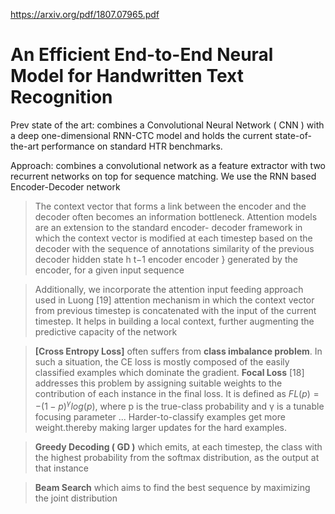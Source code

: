 https://arxiv.org/pdf/1807.07965.pdf
# An Efficient End-to-End Neural Model for Handwritten Text Recognition

Prev state of the art: combines a Convolutional Neural Network ( CNN ) with a deep one-dimensional RNN-CTC model and holds the current state-of-the-art performance on standard HTR benchmarks.

Approach: combines a convolutional network as a feature extractor with two recurrent networks on top for sequence matching. We use the RNN based Encoder-Decoder network

> The context vector that forms a link between the encoder and the decoder often becomes an information bottleneck. Attention models are an extension to the standard encoder-
decoder framework in which the context vector is modified at each timestep based on the
decoder with the sequence of annotations similarity of the previous decoder hidden state h t−1
encoder encoder } generated by the encoder, for a given input sequence

>Additionally, we incorporate the attention input feeding approach used in Luong [19] attention mechanism in which the context vector from previous timestep is concatenated with the input of the current timestep. It helps in building a local context, further augmenting the predictive capacity of the network

> **[Cross Entropy Loss]** often suffers from **class imbalance problem**. In such a situation, the CE loss is mostly composed of the easily classified examples which dominate the gradient. **Focal Loss** [18] addresses this problem by assigning suitable weights to the contribution of each instance in the final loss. It is defined as $FL(p) = -(1 - p)^\gamma log(p)$, where p is the true-class probability and γ is a tunable focusing parameter ... Harder-to-classify examples get more weight.thereby making larger updates for the hard examples.

> **Greedy Decoding ( GD )** which emits, at each timestep, the class with the highest probability from the softmax distribution, as the output at that instance

> **Beam Search** which aims to find the best sequence by maximizing the joint distribution
<!--stackedit_data:
eyJoaXN0b3J5IjpbLTU3NTkyMjc1M119
-->